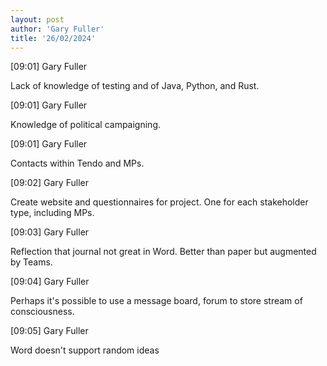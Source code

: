 ```yaml
---
layout: post
author: 'Gary Fuller'
title: '26/02/2024'
---
```


[09:01] Gary Fuller

Lack of knowledge of testing and of Java, Python, and Rust.

[09:01] Gary Fuller

Knowledge of political campaigning.

[09:01] Gary Fuller

Contacts within Tendo and MPs.

[09:02] Gary Fuller

Create website and questionnaires for project. One for each stakeholder type, including MPs.

[09:03] Gary Fuller

Reflection that journal not great in Word. Better than paper but augmented by Teams.

[09:04] Gary Fuller

Perhaps it's possible to use a message board, forum to store stream of consciousness. 

[09:05] Gary Fuller

Word doesn't support random ideas
